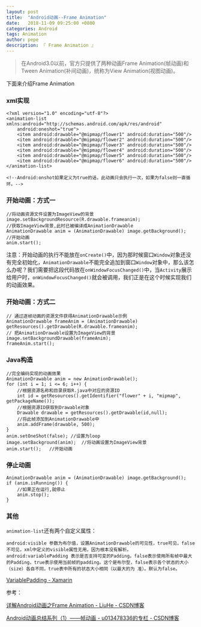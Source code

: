 ```yaml
---
layout: post
title:  "Android动画--Frame Animation"
date:   2018-11-09 09:25:00 +0800
categories: Android
tags: Animation
author: pepe
description: 『 Frame Animation 』
---
```


> 在Android3.0以前，官方只提供了两种动画Frame Animation(帧动画)和Tween Animation(补间动画)，统称为View Animation(视图动画)。

下面来介绍Frame Animation

### **xml实现**
```
<?xml version="1.0" encoding="utf-8"?>
<animation-list xmlns:android="http://schemas.android.com/apk/res/android"
    android:oneshot="true">
    <item android:drawable="@mipmap/flower1" android:duration="500"/>
    <item android:drawable="@mipmap/flower2" android:duration="500"/>
    <item android:drawable="@mipmap/flower3" android:duration="500"/>
    <item android:drawable="@mipmap/flower4" android:duration="500"/>
    <item android:drawable="@mipmap/flower5" android:duration="500"/>
    <item android:drawable="@mipmap/flower6" android:duration="500"/>
</animation-list>

<!--Android:onshot如果定义为true的话，此动画只会执行一次，如果为false则一直循环。-->
```

### **开始动画：方式一**
```
//将动画资源文件设置为ImageView的背景
image.setBackgroundResource(R.drawable.frameanim);  
//获取ImageView背景,此时已被编译成AnimationDrawable
AnimationDrawable anim = (AnimationDrawable) image.getBackground(); 
//开始动画
anim.start();   
```

注意：开始动画的执行不能放在`onCreate()`中，因为那时候窗口`Window`对象还没有完全初始化，`AnimationDrawable`不能完全追加到窗口`Window`对象中，那么该怎么办呢？我们需要把这段代码放在`onWindowFocusChanged()`中，当`Activity`展示给用户时，`onWindowFocusChanged()`就会被调用，我们正是在这个时候实现我们的动画效果。

### **开始动画：方式二**
```
// 通过逐帧动画的资源文件获得AnimationDrawable示例
AnimationDrawable frameAnim = (AnimationDrawable) getResources().getDrawable(R.drawable.frameanim);
// 把AnimationDrawable设置为ImageView的背景
image.setBackgroundDrawable(frameAnim);
frameAnim.start();
```

### **Java构造**
```
//完全编码实现的动画效果
AnimationDrawable anim = new AnimationDrawable();
for (int i = 1; i <= 6; i++) {
    //根据资源名称和目录获取R.java中对应的资源ID
    int id = getResources().getIdentifier("flower" + i, "mipmap", getPackageName());
    //根据资源ID获取到Drawable对象
    Drawable drawable = getResources().getDrawable(id,null);
    //将此帧添加到AnimationDrawable中
    anim.addFrame(drawable, 500);
}
anim.setOneShot(false); //设置为loop
image.setBackground(anim);  //将动画设置为ImageView背景
anim.start();   //开始动画
```

### **停止动画**
```
AnimationDrawable anim = (AnimationDrawable) image.getBackground();
if (anim.isRunning()) {	
    //如果正在运行,就停止
	anim.stop();
}
```

### 其他

`animation-list`还有两个自定义属性：
```
android:visible 参数为布尔值，设置AnimationDrawable的可见性，true可见，false不可见，xml中定义的visible属性无用，因为根本没有解析。
android:variablePadding 表示是否支持可变的Padding。false表示使用所有帧中最大的Padding，true表示使用当前帧的padding。这个是布尔型，false表示各个状态的大小（size）各自不同，true表中所有的状态大小相同（以最大的为 准）。默认为false。
```

[VariablePadding - Xamarin](https://developer.xamarin.com/api/field/Android.Resource+Attribute.VariablePadding/)


参考：

[详解Android动画之Frame Animation - LiuHe - CSDN博客](https://blog.csdn.net/liuhe688/article/details/6657776)

[Android动画总结系列（1）——帧动画 - u013478336的专栏 - CSDN博客](https://blog.csdn.net/u013478336/article/details/52137385)